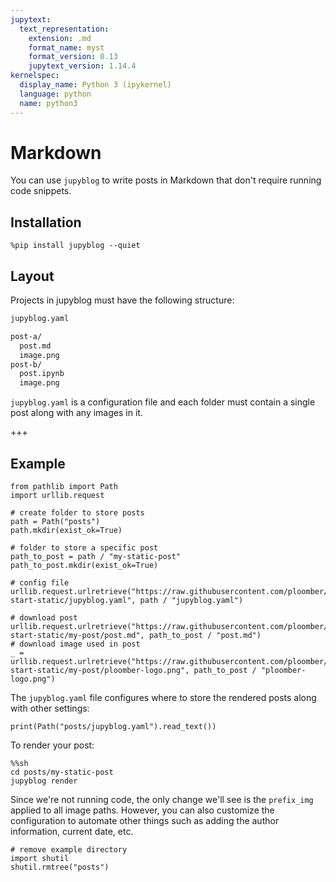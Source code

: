 ```yaml
---
jupytext:
  text_representation:
    extension: .md
    format_name: myst
    format_version: 0.13
    jupytext_version: 1.14.4
kernelspec:
  display_name: Python 3 (ipykernel)
  language: python
  name: python3
---
```


# Markdown

You can use `jupyblog` to write posts in Markdown that don't require running code snippets.

## Installation

```{code-cell}
%pip install jupyblog --quiet
```

## Layout

Projects in jupyblog must have the following structure:

```txt
jupyblog.yaml

post-a/
  post.md
  image.png
post-b/
  post.ipynb
  image.png
```

`jupyblog.yaml` is a configuration file and each folder must contain a single post along with any images in it.

+++

## Example

```{code-cell}
from pathlib import Path
import urllib.request

# create folder to store posts
path = Path("posts")
path.mkdir(exist_ok=True)

# folder to store a specific post
path_to_post = path / "my-static-post"
path_to_post.mkdir(exist_ok=True)

# config file
urllib.request.urlretrieve("https://raw.githubusercontent.com/ploomber/jupyblog/master/examples/quick-start-static/jupyblog.yaml", path / "jupyblog.yaml")

# download post
urllib.request.urlretrieve("https://raw.githubusercontent.com/ploomber/jupyblog/master/examples/quick-start-static/my-post/post.md", path_to_post / "post.md")
# download image used in post
_ = urllib.request.urlretrieve("https://raw.githubusercontent.com/ploomber/jupyblog/master/examples/quick-start-static/my-post/ploomber-logo.png", path_to_post / "ploomber-logo.png")
```

The `jupyblog.yaml` file configures where to store the rendered posts along with other settings:

```{code-cell}
print(Path("posts/jupyblog.yaml").read_text())
```

To render your post:

```{code-cell}
%%sh
cd posts/my-static-post
jupyblog render
```

Since we're not running code, the only change we'll see is the `prefix_img` applied to all image paths. However, you can also customize the configuration to automate other things such as adding the author information, current date, etc.

```{code-cell}
# remove example directory
import shutil
shutil.rmtree("posts")
```
